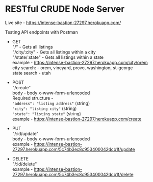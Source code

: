 # RESTful CRUDE Node Server
Live site - https://intense-bastion-27297.herokuapp.com/  

Testing API endpoints with Postman  

 - GET  
"/" - Gets all listings  
"/city/:city" - Gets all listings within a city  
"/state/:state" - Gets all listings within a state  
example - https://intense-bastion-27297.herokuapp.com/city/orem  
city search: - orem, vineyard, provo, washington, st-george  
state search - utah  


- POST  
"/create"  
body - body x-www-form-urlencoded  
Required structure -  
`"address": "listing address"` (string)  
`"city": "listing city"` (string)  
`"state": "listing state"` (string)  
example - https://intense-bastion-27297.herokuapp.com/create  

- PUT  
"/:id/update"  
body - body x-www-form-urlencoded  
example - https://intense-bastion-27297.herokuapp.com/5c74b3ec8c953400042dcb1f/update  

- DELETE  
"/:id/delete"  
example - https://intense-bastion-27297.herokuapp.com/5c74b3ec8c953400042dcb1f/delete  
